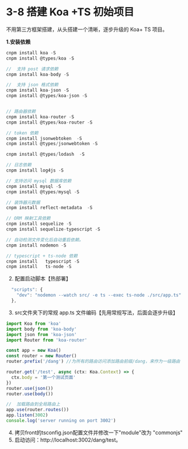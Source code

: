 # 3-8  搭建 Koa +TS 初始项目

 不用第三方框架搭建，从头搭建一个清晰，逐步升级的 Koa+ TS 项目。

**1.安装依赖**

```ts
cnpm install koa -S
cnpm install @types/koa -S

//  支持 post 请求依赖 
cnpm install koa-body -S

//  支持 json 格式依赖
cnpm install koa-json -S
cnpm install @types/koa-json -S


// 路由器依赖
cnpm install koa-router -S 
cnpm install @types/koa-router -S

// token 依赖
cnpm install jsonwebtoken  -S
cnpm install @types/jsonwebtoken -S

cnpm install @types/lodash  -S

// 日志依赖
cnpm install log4js -S 

// 支持访问 mysql 数据库依赖
cnpm install mysql -S 
cnpm install @types/mysql -S

// 装饰器元数据
cnpm install reflect-metadata  -S 

// ORM 映射工具依赖
cnpm install sequelize -S
cnpm install sequelize-typescript -S

// 自动检测文件变化后自动重启依赖。
cnpm install nodemon -S

// typescript + ts-node 依赖
cnpm install   typescript -S
cnpm install   ts-node -S

```

2. 配置启动脚本【热部署】

```ts
  "scripts": {
    "dev": "nodemon --watch src/ -e ts --exec ts-node ./src/app.ts"
  },
```

3. src文件夹下的常规 app.ts 文件编码【先用常规写法，后面会逐步升级】

```ts
import Koa from 'koa'
import body from 'koa-body'
import json from 'koa-json'
import Router from 'koa-router'

const app = new Koa()
const router = new Router()
router.prefix('/dang') //为所有的路由访问添加路由前缀/dang，来作为一级路由

router.get('/test', async (ctx: Koa.Context) => {
  ctx.body = '第一个测试页面'
})
router.use(json())
router.use(body())

//  加载路由到全局路由上
app.use(router.routes())
app.listen(3002)
console.log('server running on port 3002')
```

4. 拷贝front的tsconfig.json配置文件并修改一下"module"改为 "commonjs"
5. 启动访问：http://localhost:3002/dang/test。

